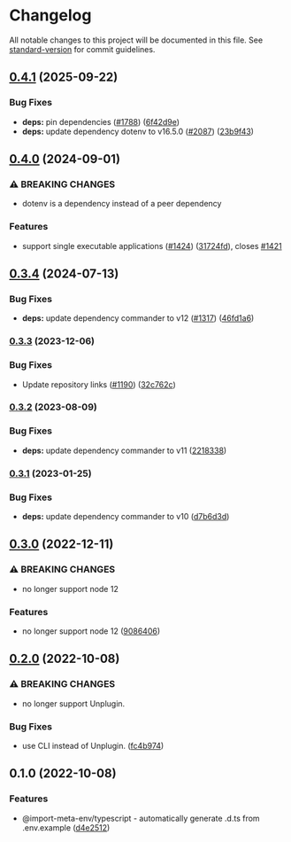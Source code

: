 # Changelog

All notable changes to this project will be documented in this file. See [standard-version](https://github.com/conventional-changelog/standard-version) for commit guidelines.

## [0.4.1](https://github.com/runtime-env/import-meta-env/compare/typescript0.4.0...typescript0.4.1) (2025-09-22)


### Bug Fixes

* **deps:** pin dependencies ([#1788](https://github.com/runtime-env/import-meta-env/issues/1788)) ([6f42d9e](https://github.com/runtime-env/import-meta-env/commit/6f42d9e97ff8c04940b1c0df285e0704b2719517))
* **deps:** update dependency dotenv to v16.5.0 ([#2087](https://github.com/runtime-env/import-meta-env/issues/2087)) ([23b9f43](https://github.com/runtime-env/import-meta-env/commit/23b9f4349d44b95293253ac73d4c78e767d862c6))

## [0.4.0](https://github.com/runtime-env/import-meta-env/compare/typescript0.3.4...typescript0.4.0) (2024-09-01)


### ⚠ BREAKING CHANGES

* dotenv is a dependency instead of a peer dependency

### Features

* support single executable applications ([#1424](https://github.com/runtime-env/import-meta-env/issues/1424)) ([31724fd](https://github.com/runtime-env/import-meta-env/commit/31724fd7c3ef83ea7e4410e08e5df1650766f8d2)), closes [#1421](https://github.com/runtime-env/import-meta-env/issues/1421)

## [0.3.4](https://github.com/runtime-env/import-meta-env/compare/typescript0.3.3...typescript0.3.4) (2024-07-13)


### Bug Fixes

* **deps:** update dependency commander to v12 ([#1317](https://github.com/runtime-env/import-meta-env/issues/1317)) ([46fd1a6](https://github.com/runtime-env/import-meta-env/commit/46fd1a6b3952ac0cbba30e6cad171a0cd86c9b6b))

### [0.3.3](https://github.com/runtime-env/import-meta-env/compare/typescript0.3.2...typescript0.3.3) (2023-12-06)


### Bug Fixes

* Update repository links ([#1190](https://github.com/runtime-env/import-meta-env/issues/1190)) ([32c762c](https://github.com/runtime-env/import-meta-env/commit/32c762c4e64be00bba3d673716e3aeb09e39cd7f))

### [0.3.2](https://github.com/runtime-env/import-meta-env/compare/typescript0.3.1...typescript0.3.2) (2023-08-09)


### Bug Fixes

* **deps:** update dependency commander to v11 ([2218338](https://github.com/runtime-env/import-meta-env/commit/2218338974827fa45fcf7f16ac03d312227a398a))

### [0.3.1](https://github.com/runtime-env/import-meta-env/compare/typescript0.3.0...typescript0.3.1) (2023-01-25)


### Bug Fixes

* **deps:** update dependency commander to v10 ([d7b6d3d](https://github.com/runtime-env/import-meta-env/commit/d7b6d3da733db25acfab1b00fa0cd7b226f141a8))

## [0.3.0](https://github.com/runtime-env/import-meta-env/compare/typescript0.2.0...typescript0.3.0) (2022-12-11)


### ⚠ BREAKING CHANGES

* no longer support node 12

### Features

* no longer support node 12 ([9086406](https://github.com/runtime-env/import-meta-env/commit/908640683e0dff593816c75903da51f971943863))

## [0.2.0](https://github.com/runtime-env/import-meta-env/compare/typescript0.1.0...typescript0.2.0) (2022-10-08)


### ⚠ BREAKING CHANGES

* no longer support Unplugin.

### Bug Fixes

* use CLI instead of Unplugin. ([fc4b974](https://github.com/runtime-env/import-meta-env/commit/fc4b974738bda26b00779fa46f53be3d381ba4d0))

## 0.1.0 (2022-10-08)


### Features

* @import-meta-env/typescript - automatically generate .d.ts from .env.example ([d4e2512](https://github.com/runtime-env/import-meta-env/commit/d4e251224f3925b37fe4538a725a81c98d17a726))
